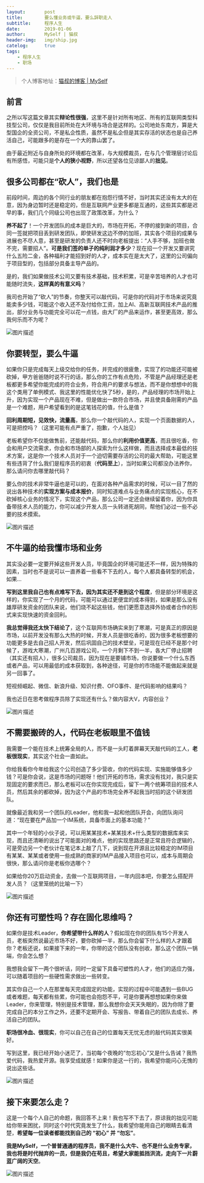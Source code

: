 ```yaml
---
layout:       post
title:        要么懂业务或牛逼，要么辞职走人
subtitle:     程序人生
date:         2019-01-06
author:       MySelf | 猫叔
header-img:   img/ship.jpg
catelog:      true
tags:
    - 程序人生
    - 职场
---
```


> 个人博客地址：[猫叔的博客 | MySelf](https://unclecatmyself.github.io/)

## 前言

之所以写这篇文章其实**辩论性很强**，这里不是针对所有地区、所有的互联网类型科技型公司，仅仅是我目前所处在大环境与场合是这样的。公司地处东南方，算是大型国企的全资公司，不是私企性质，虽然不是私企但是其实存活的状态也是自己养活自己，可能跟多的是存在一个大的靠山罢了。

由于最近附近与自身所处的环境都在改革，与大规模裁员，在与几个管理层讨论后有所感悟，可能只是**个人的狭小视野**，所以还望各位见谅鄙人的**拙见**。

## 很多公司都在“砍人”，我们也是

前段时间，周边的各个同行业的朋友都在抱怨行情不好，当时其实还没有太大的在意，因为身边暂时还是稳定的，但是互联网产业更多都是互通的，这些其实都是迟早的事，我们几个同级公司也出现了政策改革，为什么？

**养不起了**！一个开发团队的成本是巨大的，市场在开拓，不停的接到新的项目，合同一签就把项目丢到研发团队，即使研发这边不停的加班，其实各个项目的成果与进展也不尽人意，甚至是研发的负责人还不时向老板提出：“人手不够，加班也做不完，需要招人”。**可是我们签的单子的纯利润才多少**？现在招一个开发又要讲究什么五险二金，各种福利才能招到好的人才，成本实在是太大了，这里的公司偏向于项目型的，包括部分具备主导产品的。

是的，我们如果做技术公司又要有技术基础，技术积累，可是辛苦培养的人才也可能随时流失，**这样真的有意义吗**？

我司也开始了“砍人”的节奏，你整天可以敲代码，可是你的代码对于市场来说究竟能卖多少钱，可能这个收入还不及付给你工资，加上AI、高新互联网技术产品的推出，部分业务与功能完全可以花一点钱，由大厂的产品来运作，甚至更高效，那么我何乐而不为呢？

![图片描述](https://raw.githubusercontent.com/UncleCatMySelf/img-myself/master/img/write/1964557_1421413630535_1024x1024it.jpg)

## 你要转型，要么牛逼

如果你只是完成每天上级交给你的任务，并完成的很疲惫，实现了的功能还可能被砍掉，甲方爸爸随时说不行的话，那么你的工作有点危险，不管是产品经理还是老板都更多希望你能完成的符合业务，符合用户的要求与想法，而不是你想想中的我这个类用了单例模式、我这里的性能优化快了5秒，是的，产品经理的市场开始上升，因为实现一个产品现在不难，但是做出一款符合市场，并且使具备刚需的产品是一个难题，用户希望看到的是这笔钱花的值，什么是值？

**回利周期短，见效快，流量高**，那么你一个敲代码的人，实现一个页面数据的人，可是把控吗？（这里可能有点严重了，抱歉，个人拙见）

老板希望你不仅能做售前，还能敲代码，那么你的**利用价值更高**，而且很吃香，你会和用户交流需求，你会和市场部的人探索为什么这样做，而且选择成本最低的技术方案，这是你一个技术人员对于一个迫切需要存活的公司的最大帮助，可能这里有些违背了什么我们是程序员的初衷（**代码至上**），当时如果公司都没办法养你，那么请问你去哪里敲代码？

要么你的技术非常牛逼也是可以的，在面对各种产品需求的时候，可以一目了然的说出各种技术的**实现方案与成本报价**，同时知道难点与业务痛点的实现核心，在不砍掉核心业务的情况下，实现这个产品，那么公司一定还会继续留着你，因为你具备带技术人员的能力，你可以减少开发人员一头转进死胡同，帮他们必过一些不必要的技术摸索。

![图片描述](https://raw.githubusercontent.com/UncleCatMySelf/img-myself/master/img/write/th.jpg)

## 不牛逼的给我懂市场和业务

其实没必要一定要开掉这些开发人员，毕竟国企的环境可能还不一样，因为特殊的因素，当时也不是说可以一直养着一些看不下去的人，每个人都具备转型的机会，如果...

**写到这里我自己也有点难写下去，因为其实还不是到这个程度**，但是部分环境是这样的，你实现了一个月的代码，可能可以通过更便宜的成本得到，如果是那么没有雄厚研发资金的团队来说，他们烧不起这些钱，他们更愿意选择外协或者合作的形式来实现快速的资金回利。

**我总觉得我还太快下结论了**，这个互联网市场确实来到了寒潮，可是真正的原因是市场，以前开发没有那么大热的时候，开发人员是很吃香的，因为很多老板想要的功能更多是去自己招人开发，然后巩固自己的技术壁垒，可是现在已经不是那个时候了，游戏大寒潮，广州几百游戏公司，一个月剩下不到一半，各大厂停止招聘（其实还有招人），很多公司裁员，因为现在是要铺市场，你说要做一个什么东西或者产品，可以用最低的成本获取到，各种途径，可是你的市场能不能做起来就是另一回事了。

短视频崛起、微信、新浪升级、知识付费、OFO事件、是代码影响的结果吗？

我也近日在思考做程序员除了实现还有什么？做内容大V，内容创业？

![图片描述](https://raw.githubusercontent.com/UncleCatMySelf/img-myself/master/img/write/%E5%BE%AE%E4%BF%A1%E5%9B%BE%E7%89%87_20190111005238.png)

## 不需要搬砖的人，代码在老板眼里不值钱

我需要一个能在技术上统筹全局的人，而不是一头盯着屏幕天天敲代码的工人，**老板很现实**，其实这个社会一直如此。

你给我看你今年给我这个公司创造了多少营收，你的代码实现、实施能够值多少钱？可是你会说，这是市场的问题呀！他们开拓的市场，需求没有找对，我只是实现固定的要求而已，那么老板可以在你实现完成后，留下一两个统筹项目的技术人员，然后其余的都砍掉，因为这个产品的市场完全养不起我当时招的这个研发团队。

就像最近我和另一个团队的Leader，他和我一起和他团队开会，向团队询问道：“现在要在产品加一个IM系统，具备市面上的基本功能？”

其中一个年轻的小伙子说，可以用某某技术+某某技术+什么类型的数据库来实现，而且还清晰的说出了可能面对的难点，他的实现思路还是正常且符合逻辑的，可是旁边另一个老伙计在笔记本上敲了几下，说到现在开源且比较稳定的IM项目有某某、某某或者使用一些成熟的商家的IM产品接入项目也可以，成本与周期会很快，那么请问你是老板你选哪个？

如果给你20万启动资金，去做一个互联网项目，一年内回本吧，你要怎么搭配开发人员？（这里笼统的比喻一下）

![图片描述](https://raw.githubusercontent.com/UncleCatMySelf/img-myself/master/img/write/th%20(1).jpg)

## 你还有可塑性吗？存在固化思维吗？

如果你是技术Leader，**你希望带什么样的人**？假如现在你的团队有15个开发人员，老板突然说最近市场不好，要你砍掉一半，那么你会留下什么样的人才跟着你？老板还说，如果接下来的一年，你带的这个团队没有创收，那么这个团队一锅端，你会怎么想？

我想我会留下一两个很听话，同时一定留下具备可塑性的人才，他们的适应力强，可以随着项目的一些硬性需求做出一些转变。

其实你自己一个人在那里每天完成固定的功能，实现的过程中可能遇到一些BUG或者难题，每天都有些累，你可能也会抱怨不平，可是你要再想想如果你来做Leader，你来管理，特别是技术管理，那么我想你会天天失眠的，因为你除了要完成自己的本分工作之外，还要不定期开会、写报告、带着自己的团队去成长、养活自己的团队。

**职场很冷血、很现实**，你可以自己在自己的位置每天无忧无虑的敲代码其实很美好。

写到这里，我已经开始小迷茫了，当初每个夜晚的“勿忘初心”又是什么告诫？我热爱代码，我热爱开源。我享受成就感！如果你是这一行的，我希望你能问心无愧的说出这些话。

![图片描述](https://raw.githubusercontent.com/UncleCatMySelf/img-myself/master/img/write/exhibition_world.jpg)

## 接下来要怎么走？

这是一个每个人自己的命题，我回答不上来！我也写不下去了，原谅我的拙见可能给你带来困扰，同时这个时代究竟发生了什么，我希望你能用自己的眼睛去看清楚，**希望每一位读者都能找到自己的 “初心” 并 “勿忘”**。

**我是MySelf，一个普普通通的程序员，我不是什么大牛、也不是什么业务专家，我也将是时代抛弃的一员，但是我仍在苟且，希望大家能抵挡洪流，走向下一片蔚蓝广阔的天空**。

![图片描述](https://raw.githubusercontent.com/UncleCatMySelf/img-myself/master/img/write/%E5%B0%81%E9%9D%A2.jpg)